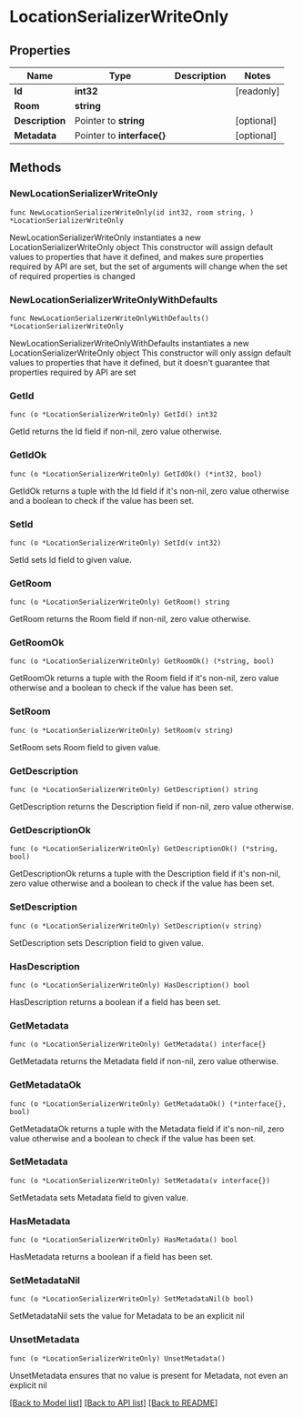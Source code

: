 # LocationSerializerWriteOnly

## Properties

Name | Type | Description | Notes
------------ | ------------- | ------------- | -------------
**Id** | **int32** |  | [readonly] 
**Room** | **string** |  | 
**Description** | Pointer to **string** |  | [optional] 
**Metadata** | Pointer to **interface{}** |  | [optional] 

## Methods

### NewLocationSerializerWriteOnly

`func NewLocationSerializerWriteOnly(id int32, room string, ) *LocationSerializerWriteOnly`

NewLocationSerializerWriteOnly instantiates a new LocationSerializerWriteOnly object
This constructor will assign default values to properties that have it defined,
and makes sure properties required by API are set, but the set of arguments
will change when the set of required properties is changed

### NewLocationSerializerWriteOnlyWithDefaults

`func NewLocationSerializerWriteOnlyWithDefaults() *LocationSerializerWriteOnly`

NewLocationSerializerWriteOnlyWithDefaults instantiates a new LocationSerializerWriteOnly object
This constructor will only assign default values to properties that have it defined,
but it doesn't guarantee that properties required by API are set

### GetId

`func (o *LocationSerializerWriteOnly) GetId() int32`

GetId returns the Id field if non-nil, zero value otherwise.

### GetIdOk

`func (o *LocationSerializerWriteOnly) GetIdOk() (*int32, bool)`

GetIdOk returns a tuple with the Id field if it's non-nil, zero value otherwise
and a boolean to check if the value has been set.

### SetId

`func (o *LocationSerializerWriteOnly) SetId(v int32)`

SetId sets Id field to given value.


### GetRoom

`func (o *LocationSerializerWriteOnly) GetRoom() string`

GetRoom returns the Room field if non-nil, zero value otherwise.

### GetRoomOk

`func (o *LocationSerializerWriteOnly) GetRoomOk() (*string, bool)`

GetRoomOk returns a tuple with the Room field if it's non-nil, zero value otherwise
and a boolean to check if the value has been set.

### SetRoom

`func (o *LocationSerializerWriteOnly) SetRoom(v string)`

SetRoom sets Room field to given value.


### GetDescription

`func (o *LocationSerializerWriteOnly) GetDescription() string`

GetDescription returns the Description field if non-nil, zero value otherwise.

### GetDescriptionOk

`func (o *LocationSerializerWriteOnly) GetDescriptionOk() (*string, bool)`

GetDescriptionOk returns a tuple with the Description field if it's non-nil, zero value otherwise
and a boolean to check if the value has been set.

### SetDescription

`func (o *LocationSerializerWriteOnly) SetDescription(v string)`

SetDescription sets Description field to given value.

### HasDescription

`func (o *LocationSerializerWriteOnly) HasDescription() bool`

HasDescription returns a boolean if a field has been set.

### GetMetadata

`func (o *LocationSerializerWriteOnly) GetMetadata() interface{}`

GetMetadata returns the Metadata field if non-nil, zero value otherwise.

### GetMetadataOk

`func (o *LocationSerializerWriteOnly) GetMetadataOk() (*interface{}, bool)`

GetMetadataOk returns a tuple with the Metadata field if it's non-nil, zero value otherwise
and a boolean to check if the value has been set.

### SetMetadata

`func (o *LocationSerializerWriteOnly) SetMetadata(v interface{})`

SetMetadata sets Metadata field to given value.

### HasMetadata

`func (o *LocationSerializerWriteOnly) HasMetadata() bool`

HasMetadata returns a boolean if a field has been set.

### SetMetadataNil

`func (o *LocationSerializerWriteOnly) SetMetadataNil(b bool)`

 SetMetadataNil sets the value for Metadata to be an explicit nil

### UnsetMetadata
`func (o *LocationSerializerWriteOnly) UnsetMetadata()`

UnsetMetadata ensures that no value is present for Metadata, not even an explicit nil

[[Back to Model list]](../README.md#documentation-for-models) [[Back to API list]](../README.md#documentation-for-api-endpoints) [[Back to README]](../README.md)


